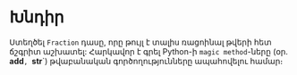 # Խնդիր
Ստեղծել `Fraction` դասը, որը թույլ է տալիս ռացոինալ թվերի հետ ճշգրիտ աշխատել:
Հարկավոր է գրել Python-ի `magic method`-ները (օր.` `__add__`, `__str__`) թվաբանական գործողությունները ապահովելու համար։
